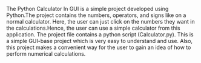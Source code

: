 The Python Calculator In GUI is a simple project developed using Python.The project contains the numbers, operators, and signs like on a normal calculator. 
Here, the user can just click on the numbers they want in the calculations.Hence, the user can use a simple calculator from this application.
The project file contains a python script (Calculator.py). This is a simple GUI-base project which is very easy to understand and use.
Also, this project makes a convenient way for the user to gain an idea of how to perform numerical calculations.
